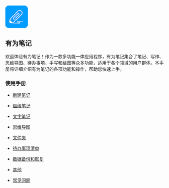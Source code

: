 ![](imgs/icon.png)

有为笔记
------
欢迎体验有为笔记！作为一款多功能一体应用程序，有为笔记集合了笔记、写作、思维导图、待办事项、手写和绘图等众多功能，适用于各个领域的用户群体。本手册将详细介绍有为笔记的各项功能和操作，帮助您快速上手。
### 使用手册

- [新建笔记](new_note.md)

- [超级笔记](super_note/index.md)

- [文字笔记](text_note/index.md)

- [思维导图](mind_mapping/index.md)

- [文件夹](folder/index.md)

- [待办事项清单](to_do/index.md)

- [数据备份和恢复](data_backup_and_recovery/index.md)

- [其他](other/index.md)

- [常见问题](q_a/index.md)